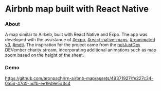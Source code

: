 # Airbnb map built with React Native


### About
A map similar to Airbnb, built with React Native and Expo. The app was developed with the assistance of [#expo](https://expo.io/), [#react-native-maps](https://github.com/react-native-maps/react-native-maps), [#reanimated v3](https://github.com/software-mansion/react-native-reanimated), [#moti](https://github.com/nandorojo/moti).
The inspiration for the project came from the [notJustDev](https://www.youtube.com/watch?v=ijBG81t0tAo) DEVember charity stream, incorporating additional animations such as map zoom based on the height of the sheet.


### Demo
https://github.com/aronpachl/rn-airbnb-map/assets/49371927/fe227c34-0a5d-47d0-acfb-ee19d9e5d4c4

